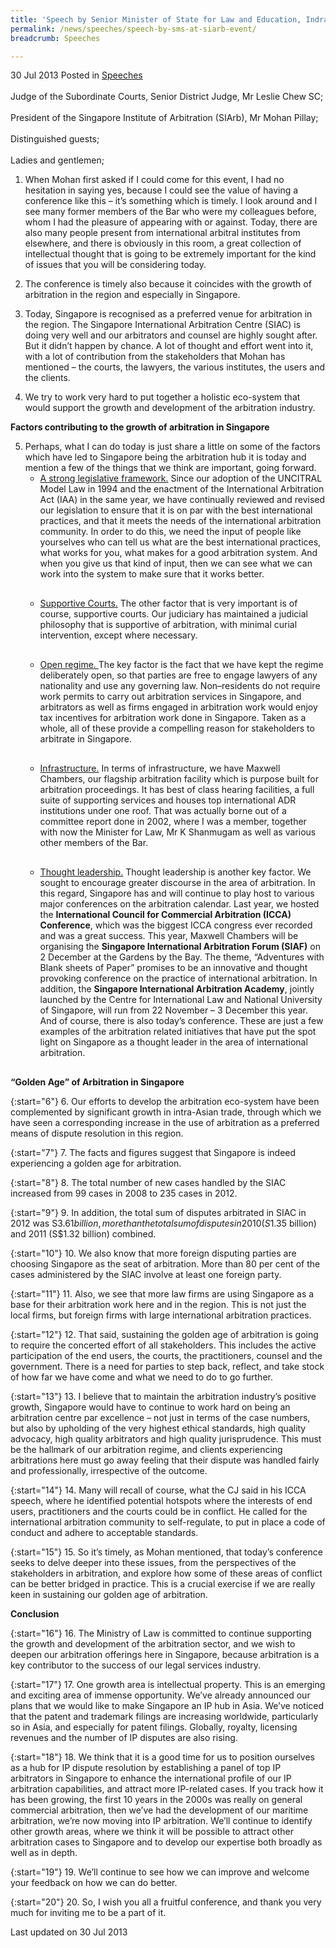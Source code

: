 ```yaml
---
title: 'Speech by Senior Minister of State for Law and Education, Indranee Rajah at the inaugural Singapore Institute of Arbitrators (SIArb) National Arbitration Conference'
permalink: /news/speeches/speech-by-sms-at-siarb-event/
breadcrumb: Speeches

---
```



30 Jul 2013 Posted in [Speeches](/news/speeches)
<br>  
Judge of the Subordinate Courts, Senior District Judge, Mr Leslie Chew SC;
<br>  
President of the Singapore Institute of Arbitration (SIArb), Mr Mohan Pillay;
<br>  
Distinguished guests;
<br>  
Ladies and gentlemen;

1. When Mohan first asked if I could come for this event, I had no hesitation in saying yes, because I could see the value of having a conference like this – it’s something which is timely. I look around and I see many former members of the Bar who were my colleagues before, whom I had the pleasure of appearing with or against. Today, there are also many people present from international arbitral institutes from elsewhere, and there is obviously in this room, a great collection of intellectual thought that is going to be extremely important for the kind of issues that you will be considering today.  

2. The conference is timely also because it coincides with the growth of arbitration in the region and especially in Singapore.

3. Today, Singapore is recognised as a preferred venue for arbitration in the region. The Singapore International Arbitration Centre (SIAC) is doing very well and our arbitrators and counsel are highly sought after. But it didn’t happen by chance. A lot of thought and effort went into it, with a lot of contribution from the stakeholders that Mohan has mentioned – the courts, the lawyers, the various institutes, the users and the clients.

4. We try to work very hard to put together a holistic eco-system that would support the growth and development of the arbitration industry.

**Factors contributing to the growth of arbitration in Singapore**

<ol start="5">
<li>Perhaps, what I can do today is just share a little on some of the factors which have led to Singapore being the arbitration hub it is today and mention a few of the things that we think are important, going forward.   

<ul>
<li style="margin-bottom: 30px"><u>A strong legislative framework.</u> Since our adoption of the UNCITRAL Model Law in 1994 and the enactment of the International Arbitration Act (IAA) in the same year, we have continually reviewed and revised our legislation to ensure that it is on par with the best international practices, and that it meets the needs of the international arbitration community. In order to do this, we need the input of people like yourselves who can tell us what are the best international practices, what works for you, what makes for a good arbitration system. And when you give us that kind of input, then we can see what we can work into the system to make sure that it works better. </li>
<li style="margin-bottom: 30px"><u>Supportive Courts.</u> The other factor that is very important is of course, supportive courts. Our judiciary has maintained a judicial philosophy that is supportive of arbitration, with minimal curial intervention, except where necessary. </li>
<li style="margin-bottom: 30px"><u>Open regime. </u>The key factor is the fact that we have kept the regime deliberately open, so that parties are free to engage lawyers of any nationality and use any governing law. Non–residents do not require work permits to carry out arbitration services in Singapore, and arbitrators as well as firms engaged in arbitration work would enjoy tax incentives for arbitration work done in Singapore. Taken as a whole, all of these provide a compelling reason for stakeholders to arbitrate in Singapore. </li>
<li style="margin-bottom: 30px"><u>Infrastructure.</u> In terms of infrastructure, we have Maxwell Chambers, our flagship arbitration facility which is purpose built for arbitration proceedings. It has best of class hearing facilities, a full suite of supporting services and houses top international ADR institutions under one roof. That was actually borne out of a committee report done in 2002, where I was a member, together with now the Minister for Law, Mr K Shanmugam as well as various other members of the Bar. </li>
<li style="margin-bottom: 30px"><u>Thought leadership.</u> Thought leadership is another key factor. We sought to encourage greater discourse in the area of arbitration. In this regard, Singapore has and will continue to play host to various major conferences on the arbitration calendar. Last year, we hosted the <strong>International Council for Commercial Arbitration (ICCA) Conference</strong>, which was the biggest ICCA congress ever recorded and was a great success. This year, Maxwell Chambers will be organising the <strong>Singapore International Arbitration Forum (SIAF)</strong> on 2 December at the Gardens by the Bay. The theme, “Adventures with Blank sheets of Paper” promises to be an innovative and thought provoking conference on the practice of international arbitration. In addition, the <strong>Singapore International Arbitration Academy</strong>, jointly launched by the Centre for International Law and National University of Singapore, will run from 22 November – 3 December this year. And of course, there is also today’s conference. These are just a few examples of the arbitration related initiatives that have put the spot light on Singapore as a thought leader in the area of international arbitration.</li>
</ul>
</li>
</ol>


 **“Golden Age” of Arbitration in Singapore**
 
{:start="6"}
6. Our efforts to develop the arbitration eco-system have been complemented by significant growth in intra-Asian trade, through which we have seen a corresponding increase in the use of arbitration as a preferred means of dispute resolution in this region.

{:start="7"}
7. The facts and figures suggest that Singapore is indeed experiencing a golden age for arbitration.

{:start="8"}
8. The total number of new cases handled by the SIAC increased from 99 cases in 2008 to 235 cases in 2012. 

{:start="9"}
9. In addition, the total sum of disputes arbitrated in SIAC in 2012 was S$3.61 billion, more than the total sum of disputes in 2010 (S$1.35 billion) and 2011 (S$1.32 billion) combined.

{:start="10"}
10. We also know that more foreign disputing parties are choosing Singapore as the seat of arbitration. More than 80 per cent of the cases administered by the SIAC involve at least one foreign party.

{:start="11"}
11. Also, we see that more law firms are using Singapore as a base for their arbitration work here and in the region. This is not just the local firms, but foreign firms with large international arbitration practices.

{:start="12"}
12. That said, sustaining the golden age of arbitration is going to require the concerted effort of all stakeholders. This includes the active participation of the end users, the courts, the practitioners, counsel and the government. There is a need for parties to step back, reflect, and take stock of how far we have come and what we need to do to go further.

{:start="13"}
13. I believe that to maintain the arbitration industry’s positive growth, Singapore would have to continue to work hard on being an arbitration centre par excellence – not just in terms of the case numbers, but also by upholding of the very highest ethical standards, high quality advocacy, high quality arbitrators and high quality jurisprudence. This must be the hallmark of our arbitration regime, and clients experiencing arbitrations here must go away feeling that their dispute was handled fairly and professionally, irrespective of the outcome.

{:start="14"}
14. Many will recall of course, what the CJ said in his ICCA speech, where he identified potential hotspots where the interests of end users, practitioners and the courts could be in conflict. He called for the international arbitration community to self-regulate, to put in place a code of conduct and adhere to acceptable standards.

{:start="15"}
15. So it’s timely, as Mohan mentioned, that today’s conference seeks to delve deeper into these issues, from the perspectives of the stakeholders in arbitration, and explore how some of these areas of conflict can be better bridged in practice. This is a crucial exercise if we are really keen in sustaining our golden age of arbitration.

**Conclusion**

{:start="16"}
16. The Ministry of Law is committed to continue supporting the growth and development of the arbitration sector, and we wish to deepen our arbitration offerings here in Singapore, because arbitration is a key contributor to the success of our legal services industry. 

{:start="17"}
17. One growth area is intellectual property. This is an emerging and exciting area of immense opportunity. We’ve already announced our plans that we would like to make Singapore an IP hub in Asia. We’ve noticed that the patent and trademark filings are increasing worldwide, particularly so in Asia, and especially for patent filings. Globally, royalty, licensing revenues and the number of IP disputes are also rising.

{:start="18"}
18. We think that it is a good time for us to position ourselves as a hub for IP dispute resolution by establishing a panel of top IP arbitrators in Singapore to enhance the international profile of our IP arbitration capabilities, and attract more IP-related cases. If you track how it has been growing, the first 10 years in the 2000s was really on general commercial arbitration, then we’ve had the development of our maritime arbitration, we’re now moving into IP arbitration. We’ll continue to identify other growth areas, where we think it will be possible to attract other arbitration cases to Singapore and to develop our expertise both broadly as well as in depth.

{:start="19"}
19. We’ll continue to see how we can improve and welcome your feedback on how we can do better.

{:start="20"}
20. So, I wish you all a fruitful conference, and thank you very much for inviting me to be a part of it.




<p class="right-side-updated">Last updated on 30 Jul 2013</p> 

